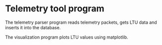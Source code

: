 Telemetry tool program
======================


The telemetry parser program reads telemetry packets, gets LTU data and inserts it into the database.

The visualization program plots LTU values using matplotlib.

